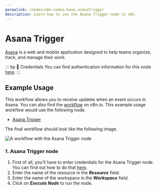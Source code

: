 ```yaml
---
permalink: /nodes/n8n-nodes-base.asanaTrigger
description: Learn how to use the Asana Trigger node in n8n
---
```


# Asana Trigger

[Asana](https://asana.com/) is a web and mobile application designed to help teams organize, track, and manage their work.

::: tip 🔑 Credentials
You can find authentication information for this node [here](../../../credentials/Asana/README.md).
:::

## Example Usage

This workflow allows you to receive updates when an event occurs in Asana. You can also find the [workflow](https://n8n.io/workflows/654) on n8n.io. This example usage workflow would use the following node.
- [Asana Trigger]()

The final workflow should look like the following image.

![A workflow with the Asana Trigger node](./workflow.png)

### 1. Asana Trigger node

1. First of all, you'll have to enter credentials for the Asana Trigger node. You can find out how to do that [here](../../../credentials/Asana/README.md).
2. Enter the name of the resource in the ***Resource*** field.
3. Enter the name of the workspace in the ***Workspace*** field.
4. Click on ***Execute Node*** to run the node.
